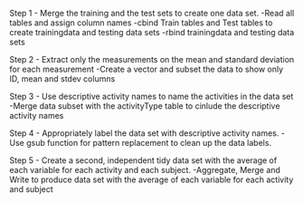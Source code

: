 Step 1 - Merge the training and the test sets to create one data set.
-Read all tables and assign column names
-cbind Train tables and Test tables to create trainingdata and testing data sets
-rbind trainingdata and testing data sets 

Step 2 - Extract only the measurements on the mean and standard deviation for each measurement
-Create a vector and subset the data to show only ID, mean and stdev columns

Step 3 - Use descriptive activity names to name the activities in the data set
-Merge data subset with the activityType table to cinlude the descriptive activity names

Step 4 - Appropriately label the data set with descriptive activity names.
-Use gsub function for pattern replacement to clean up the data labels.

Step 5 - Create a second, independent tidy data set with the average of each variable for each activity and each subject.
-Aggregate, Merge and Write to produce data set with the average of each variable for each activity and subject